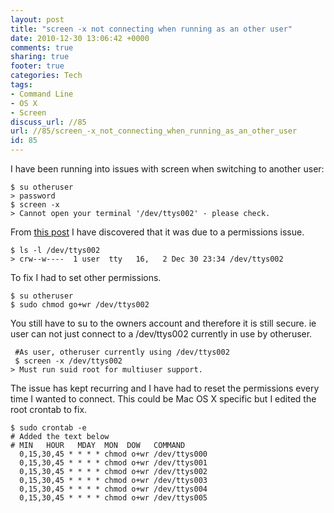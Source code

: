 ```yaml
---
layout: post
title: "screen -x not connecting when running as an other user"
date: 2010-12-30 13:06:42 +0000 
comments: true
sharing: true
footer: true
categories: Tech
tags:
- Command Line
- OS X
- Screen
discuss_url: //85
url: //85/screen_-x_not_connecting_when_running_as_an_other_user
id: 85
---
```

I have been running into issues with screen when switching to another user:

    $ su otheruser
    > password
    $ screen -x
    > Cannot open your terminal '/dev/ttys002' - please check.

From [this post][source] I have discovered that it was due to a permissions issue. 

    $ ls -l /dev/ttys002
    > crw--w----  1 user  tty   16,   2 Dec 30 23:34 /dev/ttys002

To fix I had to set other permissions.

    $ su otheruser
    $ sudo chmod go+wr /dev/ttys002

You still have to su to the owners account and therefore it is still secure. ie user can not just connect to a /dev/ttys002 currently in use by otheruser.

     #As user, otheruser currently using /dev/ttys002
     $ screen -x /dev/ttys002
    > Must run suid root for multiuser support. 

The issue has kept recurring and I have had to reset the permissions every time I wanted to connect. This could be Mac OS X specific but I edited the root crontab to fix.

    $ sudo crontab -e
    # Added the text below
    # MIN   HOUR   MDAY  MON  DOW   COMMAND 
      0,15,30,45 * * * * chmod o+wr /dev/ttys000
      0,15,30,45 * * * * chmod o+wr /dev/ttys001
      0,15,30,45 * * * * chmod o+wr /dev/ttys002
      0,15,30,45 * * * * chmod o+wr /dev/ttys003
      0,15,30,45 * * * * chmod o+wr /dev/ttys004
      0,15,30,45 * * * * chmod o+wr /dev/ttys005


[source]: http://www.linuxquestions.org/questions/linux-general-1/problem-using-screen-cannot-open-your-terminal-dev-pts-0-please-check-338313/

